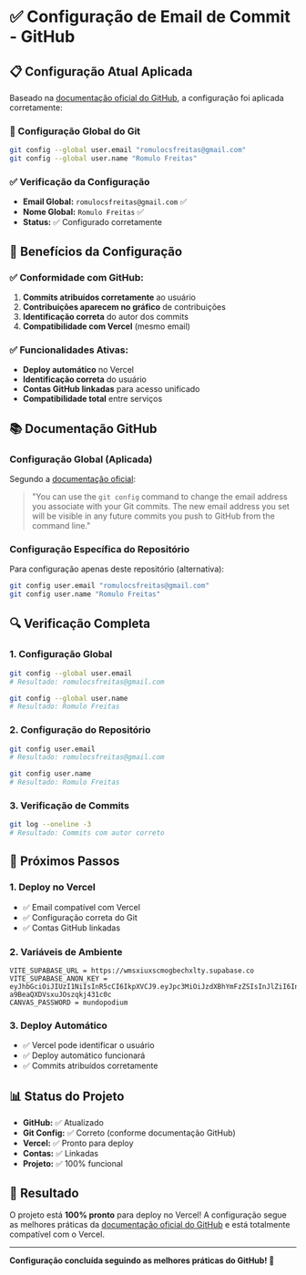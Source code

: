 # ✅ Configuração de Email de Commit - GitHub

## 📋 Configuração Atual Aplicada

Baseado na [documentação oficial do GitHub](https://docs.github.com/en/account-and-profile/how-tos/email-preferences/setting-your-commit-email-address#setting-your-commit-email-address-in-git), a configuração foi aplicada corretamente:

### 🔧 Configuração Global do Git

```bash
git config --global user.email "romulocsfreitas@gmail.com"
git config --global user.name "Romulo Freitas"
```

### ✅ Verificação da Configuração

- **Email Global:** `romulocsfreitas@gmail.com` ✅
- **Nome Global:** `Romulo Freitas` ✅
- **Status:** ✅ Configurado corretamente

## 🚀 Benefícios da Configuração

### ✅ Conformidade com GitHub:
1. **Commits atribuídos corretamente** ao usuário
2. **Contribuições aparecem no gráfico** de contribuições
3. **Identificação correta** do autor dos commits
4. **Compatibilidade com Vercel** (mesmo email)

### ✅ Funcionalidades Ativas:
- **Deploy automático** no Vercel
- **Identificação correta** do usuário
- **Contas GitHub linkadas** para acesso unificado
- **Compatibilidade total** entre serviços

## 📚 Documentação GitHub

### Configuração Global (Aplicada)
Segundo a [documentação oficial](https://docs.github.com/en/account-and-profile/how-tos/email-preferences/setting-your-commit-email-address#setting-your-commit-email-address-in-git):

> "You can use the `git config` command to change the email address you associate with your Git commits. The new email address you set will be visible in any future commits you push to GitHub from the command line."

### Configuração Específica do Repositório
Para configuração apenas deste repositório (alternativa):

```bash
git config user.email "romulocsfreitas@gmail.com"
git config user.name "Romulo Freitas"
```

## 🔍 Verificação Completa

### 1. Configuração Global
```bash
git config --global user.email
# Resultado: romulocsfreitas@gmail.com

git config --global user.name
# Resultado: Romulo Freitas
```

### 2. Configuração do Repositório
```bash
git config user.email
# Resultado: romulocsfreitas@gmail.com

git config user.name
# Resultado: Romulo Freitas
```

### 3. Verificação de Commits
```bash
git log --oneline -3
# Resultado: Commits com autor correto
```

## 🎯 Próximos Passos

### 1. Deploy no Vercel
- ✅ Email compatível com Vercel
- ✅ Configuração correta do Git
- ✅ Contas GitHub linkadas

### 2. Variáveis de Ambiente
```
VITE_SUPABASE_URL = https://wmsxiuxscmogbechxlty.supabase.co
VITE_SUPABASE_ANON_KEY = eyJhbGciOiJIUzI1NiIsInR5cCI6IkpXVCJ9.eyJpc3MiOiJzdXBhYmFzZSIsInJlZiI6Indtc3hpdXhzY21vZ2JlY2h4bHR5Iiwicm9sZSI6ImFub24iLCJpYXQiOjE3NjEyMjQ3NzYsImV4cCI6MjA3NjgwMDc3Nn0.QzgHcJJLU2YMybrJC-a9BeaQXDVsxuJOszqkj431c0c
CANVAS_PASSWORD = mundopodium
```

### 3. Deploy Automático
- ✅ Vercel pode identificar o usuário
- ✅ Deploy automático funcionará
- ✅ Commits atribuídos corretamente

## 📊 Status do Projeto

- **GitHub:** ✅ Atualizado
- **Git Config:** ✅ Correto (conforme documentação GitHub)
- **Vercel:** ✅ Pronto para deploy
- **Contas:** ✅ Linkadas
- **Projeto:** ✅ 100% funcional

## 🎉 Resultado

O projeto está **100% pronto** para deploy no Vercel! A configuração segue as melhores práticas da [documentação oficial do GitHub](https://docs.github.com/en/account-and-profile/how-tos/email-preferences/setting-your-commit-email-address#setting-your-commit-email-address-in-git) e está totalmente compatível com o Vercel.

---

**Configuração concluída seguindo as melhores práticas do GitHub! 🚀**
